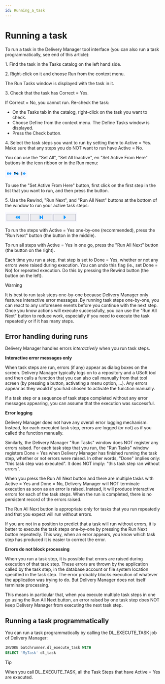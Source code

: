 ```yaml
---
id: Running_a_task
---
```


# Running a task

To run a task in the Delivery Manager tool interface (you can also run a task programmatically, see end of this article):

1. Find the task in the Tasks catalog on the left hand side.

2. Right-click on it and choose Run from the context menu.

The Run Tasks window is displayed with the task in it.

3. Check that the task has Correct = Yes.

If Correct = No, you cannot run. Re-check the task:

- On the Tasks tab in the catalog, right-click on the task you want to check.
- Choose Define from the context menu. The Define Tasks window is displayed.
- Press the Check button.

4. Select the task steps you want to run by setting them to Active = Yes. Make sure that any steps you do NOT want to run have Active = No.

You can use the "Set All", "Set All Inactive", en "Set Active From Here" buttons in the icon ribbon or in the Run menu:

![](./assets/a58ce9a2-9a6c-44d5-a5c7-72789cc48fd8.png)

To use the "Set Active From Here" button, first click on the first step in the list that you want to run, and then press the button.

5. Use the Rewind, "Run Next", and "Run All Next" buttons at the bottom of the window to run your active task steps:

![](./assets/4e4a9d23-f7ce-406f-b18c-8fba7bc9cc29.png)

To run the steps with Active = Yes one-by-one (recommended), press the "Run Next" button (the button in the middle).

To run all steps with Active = Yes in one go, press the "Run All Next" button (the button on the right).

Each time you run a step, that step is set to Done = Yes, whether or not any errors were raised during execution. You can undo this flag (ie., set Done = No) for repeated execution. Do this by pressing the Rewind button (the button on the left).

> [!WARNING]
> It is best to run task steps one-by-one because Delivery Manager only features interactive error messages. By running task steps one-by-one, you can react to any unforeseen events before you continue with the next step. Once you know actions will execute successfully, you can use the "Run All Next" button to reduce work, especially if you need to execute the task repeatedly or if it has many steps.

## Error handling during runs

Delivery Manager handles errors *interactively* when you run task steps.

**Interactive error messages only**

When task steps are run, errors (if any) appear as dialog boxes on the screen. Delivery Manager typically logs on to a repository and a USoft tool and then calls a function that you can also call manually from that tool screen (by pressing a button, activating a menu option, ...). Any errors appear as they would if you had chosen to activate the function manually.

If a task step or a sequence of task steps completed without any error messages appearing, you can assume that the execution was successful.

**Error logging**

Delivery Manager does not have any overall error logging mechanism. Instead, for each executed task step, errors are logged (or not) as if you called the function manually.

Similarly, the Delivery Manager "Run Tasks" window does NOT register any errors raised. For each task step that you run, the "Run Tasks" window registers Done = Yes when Delivery Manager has finished running the task step, whether or not errors were raised. In other words, "Done" implies only: "this task step was executed". It does NOT imply: "this task step ran without errors".

When you press the Run All Next button and there are multiple tasks with Active = Yes and Done = No, Delivery Manager will NOT terminate execution as soon as an error is raised. Instead, it will produce interactive errors for each of the task steps. When the run is completed, there is no persistent record of the errors raised.

The Run All Next button is appropriate only for tasks that you run repeatedly and that you expect will run without errors.

If you are not in a position to predict that a task will run without errors, it is better to execute the task steps one-by-one by pressing the Run Next button repeatedly. This way, when an error appears, you know which task step has produced it is easier to correct the error.

**Errors do not block processing**

When you run a task step, it is possible that errors are raised during execution of that task step. These errors are thrown by the application called by the task step, in the database account or file system location specified in the task step. The error probably blocks execution of whatever the application was trying to do. But Delivery Manager does not itself terminate processing.

This means in particular that, when you execute multiple task steps in one go using the Run All Next button, an error raised by one task step does NOT keep Delivery Manager from executing the next task step.

## Running a task programmatically

You can run a task programmatically by calling the DL_EXECUTE_TASK job of Delivery Manager:

```sql
INVOKE batchrunner.dl_execute_task WITH
SELECT 'MyTask' dl_task
```

> [!TIP]
> When you call DL_EXECUTE_TASK, all the Task Steps that have Active = Yes are executed.